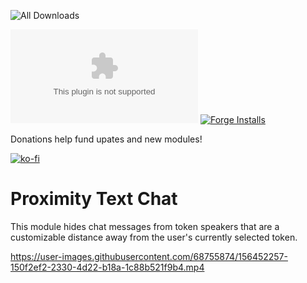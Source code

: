 ![All Downloads](https://img.shields.io/github/downloads/jessev14/proximity-text-chat/total?style=for-the-badge)

![Latest Release Download Count](https://img.shields.io/github/downloads/jessev14/proximity-text-chat/latest/PTC.zip)
[![Forge Installs](https://img.shields.io/badge/dynamic/json?label=Forge%20Installs&query=package.installs&suffix=%25&url=https%3A%2F%2Fforge-vtt.com%2Fapi%2Fbazaar%2Fpackage%2Fproximity-text-chat&colorB=4aa94a)](https://forge-vtt.com/bazaar#package=proximity-text-chat)

Donations help fund upates and new modules!

[![ko-fi](https://ko-fi.com/img/githubbutton_sm.svg)](https://ko-fi.com/jessev14)

# Proximity Text Chat

This module hides chat messages from token speakers that are a customizable distance away from the user's currently selected token.


https://user-images.githubusercontent.com/68755874/156452257-150f2ef2-2330-4d22-b18a-1c88b521f9b4.mp4


